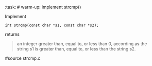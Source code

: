 :task: # warm-up: implement strcmp()

Implement

    int strcmp(const char *s1, const char *s2);

returns
> an integer greater than, equal to, or less than 0, according as the
> string s1 is greater than, equal to, or less than the string s2.

#source strcmp.c
